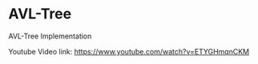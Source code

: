 # AVL-Tree

AVL-Tree Implementation

Youtube Video link: https://www.youtube.com/watch?v=ETYGHmqnCKM
